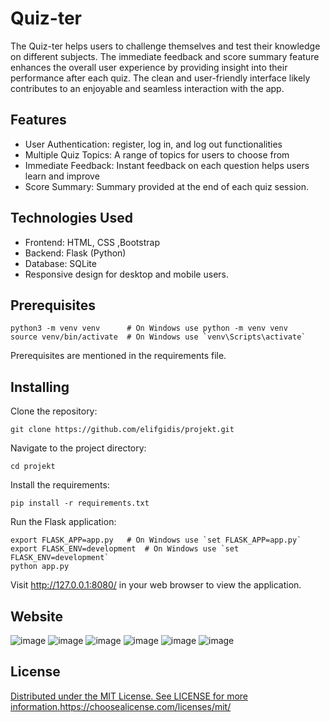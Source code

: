 # Quiz-ter
The Quiz-ter helps users to challenge themselves and test their knowledge on different subjects. The immediate feedback and score summary feature enhances the overall user experience by providing insight into their performance after each quiz. The clean and user-friendly interface likely contributes to an enjoyable and seamless interaction with the app.



## Features
- User Authentication: register, log in, and log out functionalities
- Multiple Quiz Topics: A range of topics for users to choose from
- Immediate Feedback: Instant feedback on each question helps users learn and improve
- Score Summary: Summary provided at the end of each quiz session.


## Technologies Used
- Frontend: HTML, CSS ,Bootstrap
- Backend: Flask (Python)
- Database: SQLite
- Responsive design for desktop and mobile users.



## Prerequisites


```
python3 -m venv venv      # On Windows use python -m venv venv
source venv/bin/activate  # On Windows use `venv\Scripts\activate`
```
Prerequisites are mentioned in the requirements file.


## Installing

Clone the repository:
```
git clone https://github.com/elifgidis/projekt.git
```

Navigate to the project directory:
```
cd projekt
```
Install the requirements:

```
pip install -r requirements.txt
```

Run the Flask application:
```
export FLASK_APP=app.py   # On Windows use `set FLASK_APP=app.py`
export FLASK_ENV=development  # On Windows use `set FLASK_ENV=development`
python app.py
```

Visit http://127.0.0.1:8080/ in your web browser to view the application.

## Website 
![image](https://github.com/elifgidis/projekt/assets/154848427/d1b41133-bb26-44f0-bb1e-fa8067321a8b)
![image](https://github.com/elifgidis/projekt/assets/154848427/44533ff9-0d7e-4a19-abcd-0694f5f29d7d)
![image](https://github.com/elifgidis/projekt/assets/154848427/efabb914-1eeb-4397-b455-cea445a72070)
![image](https://github.com/elifgidis/projekt/assets/154848427/534454ea-7124-40d4-9c0e-b34fdeb09330)
![image](https://github.com/elifgidis/projekt/assets/154848427/523b935e-8bf3-42b2-a4da-739a3b84f7fb)
![image](https://github.com/elifgidis/projekt/assets/154848427/38c16c21-581e-4e2c-b595-ed58d7924a65)

## License
[Distributed under the MIT License. See LICENSE for more information.](https://choosealicense.com/licenses/mit/)https://choosealicense.com/licenses/mit/



